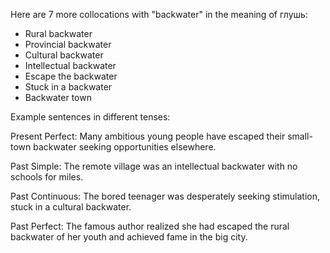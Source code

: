  Here are 7 more collocations with "backwater" in the meaning of глушь:

- Rural backwater
- Provincial backwater 
- Cultural backwater
- Intellectual backwater
- Escape the backwater
- Stuck in a backwater
- Backwater town

Example sentences in different tenses:

Present Perfect: Many ambitious young people have escaped their small-town backwater seeking opportunities elsewhere.

Past Simple: The remote village was an intellectual backwater with no schools for miles.  

Past Continuous: The bored teenager was desperately seeking stimulation, stuck in a cultural backwater.

Past Perfect: The famous author realized she had escaped the rural backwater of her youth and achieved fame in the big city.